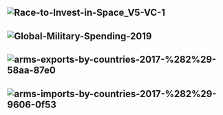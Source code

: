 ![Race-to-Invest-in-Space_V5-VC-1](https://www.visualcapitalist.com/wp-content/uploads/2019/11/Race-to-Invest-in-Space_V5-VC-1.jpg)
----------
![Global-Military-Spending-2019](https://www.visualcapitalist.com/wp-content/uploads/2020/09/Global-Military-Spending-2019.jpg)
-----------
![arms-exports-by-countries-2017-%282%29-58aa-87e0](https://cdn.howmuch.net/articles/arms-exports-by-countries-2017-%282%29-58aa-87e0.jpg)
-------
![arms-imports-by-countries-2017-%282%29-9606-0f53](https://cdn.howmuch.net/articles/arms-imports-by-countries-2017-%282%29-9606-0f53.jpg)
----------
